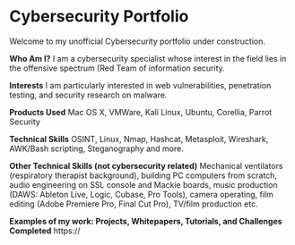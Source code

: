 # Cybersecurity Portfolio

Welcome to my unofficial Cybersecurity portfolio under construction. 

<b>Who Am I?</b>
        I am a cybersecurity specialist whose interest in the field lies in the offensive spectrum (Red Team of information security. 

<b>Interests</b>
        I am particularly interested in web vulnerabilities, penetration testing, and security research on malware.

<b>Products Used</b>
        Mac OS X, VMWare, Kali Linux, Ubuntu, Corellia, Parrot Security

<b>Technical Skills</b>
        OSINT, Linux, Nmap, Hashcat, Metasploit, Wireshark, AWK/Bash scripting, Steganography and more.

<b>Other Technical Skills (not cybersecurity related)</b>
        Mechanical ventilators (respiratory therapist background), building PC computers from scratch, audio engineering on SSL console and Mackie boards, music production (DAWS: Ableton Live, Logic, Cubase, Pro Tools), camera operating, film editing (Adobe Premiere Pro, Final Cut Pro), TV/film production etc.

<b>Examples of my work: Projects, Whitepapers, Tutorials, and Challenges Completed</b>
        https://
